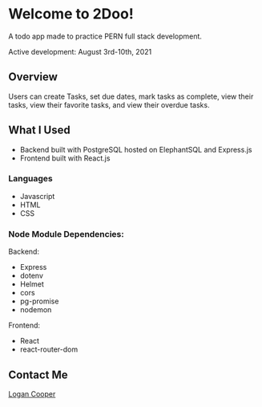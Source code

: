 # Welcome to 2Doo!
A todo app made to practice PERN full stack development.

Active development: August 3rd-10th, 2021

## Overview
Users can create Tasks, set due dates, mark tasks as complete, view their tasks, view their favorite tasks, and view their overdue tasks.

## What I Used
- Backend built with PostgreSQL hosted on ElephantSQL and Express.js
- Frontend built with React.js

### Languages
 - Javascript
 - HTML
 - CSS

 ### Node Module Dependencies:

 Backend:
 - Express
 - dotenv
 - Helmet
 - cors
 - pg-promise
 - nodemon

 Frontend:
 - React
 - react-router-dom

## Contact Me
 <a href="https://github.com/logancooper">Logan Cooper</a>